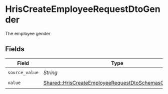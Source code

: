 # HrisCreateEmployeeRequestDtoGender

The employee gender


## Fields

| Field                                                                                                                           | Type                                                                                                                            | Required                                                                                                                        | Description                                                                                                                     |
| ------------------------------------------------------------------------------------------------------------------------------- | ------------------------------------------------------------------------------------------------------------------------------- | ------------------------------------------------------------------------------------------------------------------------------- | ------------------------------------------------------------------------------------------------------------------------------- |
| `source_value`                                                                                                                  | *String*                                                                                                                        | :heavy_check_mark:                                                                                                              | N/A                                                                                                                             |
| `value`                                                                                                                         | [Shared::HrisCreateEmployeeRequestDtoSchemasGenderValue](../../models/shared/hriscreateemployeerequestdtoschemasgendervalue.md) | :heavy_check_mark:                                                                                                              | N/A                                                                                                                             |